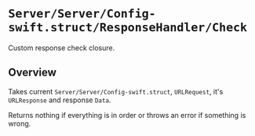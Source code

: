 # ``Server/Server/Config-swift.struct/ResponseHandler/Check``

Custom response check closure.

## Overview

Takes current ``Server/Server/Config-swift.struct``, `URLRequest`, it's `URLResponse` and response `Data`.

Returns nothing if everything is in order or throws an error if something is wrong.
